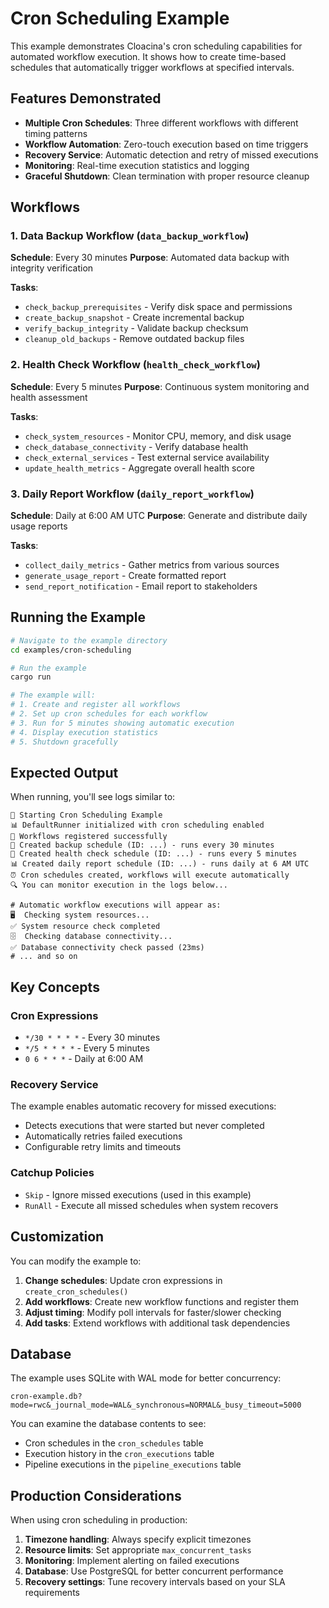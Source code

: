 # Cron Scheduling Example

This example demonstrates Cloacina's cron scheduling capabilities for automated workflow execution. It shows how to create time-based schedules that automatically trigger workflows at specified intervals.

## Features Demonstrated

- **Multiple Cron Schedules**: Three different workflows with different timing patterns
- **Workflow Automation**: Zero-touch execution based on time triggers
- **Recovery Service**: Automatic detection and retry of missed executions
- **Monitoring**: Real-time execution statistics and logging
- **Graceful Shutdown**: Clean termination with proper resource cleanup

## Workflows

### 1. Data Backup Workflow (`data_backup_workflow`)
**Schedule**: Every 30 minutes
**Purpose**: Automated data backup with integrity verification

**Tasks**:
- `check_backup_prerequisites` - Verify disk space and permissions
- `create_backup_snapshot` - Create incremental backup
- `verify_backup_integrity` - Validate backup checksum
- `cleanup_old_backups` - Remove outdated backup files

### 2. Health Check Workflow (`health_check_workflow`)
**Schedule**: Every 5 minutes
**Purpose**: Continuous system monitoring and health assessment

**Tasks**:
- `check_system_resources` - Monitor CPU, memory, and disk usage
- `check_database_connectivity` - Verify database health
- `check_external_services` - Test external service availability
- `update_health_metrics` - Aggregate overall health score

### 3. Daily Report Workflow (`daily_report_workflow`)
**Schedule**: Daily at 6:00 AM UTC
**Purpose**: Generate and distribute daily usage reports

**Tasks**:
- `collect_daily_metrics` - Gather metrics from various sources
- `generate_usage_report` - Create formatted report
- `send_report_notification` - Email report to stakeholders

## Running the Example

```bash
# Navigate to the example directory
cd examples/cron-scheduling

# Run the example
cargo run

# The example will:
# 1. Create and register all workflows
# 2. Set up cron schedules for each workflow
# 3. Run for 5 minutes showing automatic execution
# 4. Display execution statistics
# 5. Shutdown gracefully
```

## Expected Output

When running, you'll see logs similar to:

```
🚀 Starting Cron Scheduling Example
📊 DefaultRunner initialized with cron scheduling enabled
📝 Workflows registered successfully
📅 Created backup schedule (ID: ...) - runs every 30 minutes
🏥 Created health check schedule (ID: ...) - runs every 5 minutes
📊 Created daily report schedule (ID: ...) - runs daily at 6 AM UTC
⏰ Cron schedules created, workflows will execute automatically
🔍 You can monitor execution in the logs below...

# Automatic workflow executions will appear as:
🖥️  Checking system resources...
✅ System resource check completed
🗄️  Checking database connectivity...
✅ Database connectivity check passed (23ms)
# ... and so on
```

## Key Concepts

### Cron Expressions
- `*/30 * * * *` - Every 30 minutes
- `*/5 * * * *` - Every 5 minutes
- `0 6 * * *` - Daily at 6:00 AM

### Recovery Service
The example enables automatic recovery for missed executions:
- Detects executions that were started but never completed
- Automatically retries failed executions
- Configurable retry limits and timeouts

### Catchup Policies
- `Skip` - Ignore missed executions (used in this example)
- `RunAll` - Execute all missed schedules when system recovers

## Customization

You can modify the example to:

1. **Change schedules**: Update cron expressions in `create_cron_schedules()`
2. **Add workflows**: Create new workflow functions and register them
3. **Adjust timing**: Modify poll intervals for faster/slower checking
4. **Add tasks**: Extend workflows with additional task dependencies

## Database

The example uses SQLite with WAL mode for better concurrency:
```
cron-example.db?mode=rwc&_journal_mode=WAL&_synchronous=NORMAL&_busy_timeout=5000
```

You can examine the database contents to see:
- Cron schedules in the `cron_schedules` table
- Execution history in the `cron_executions` table
- Pipeline executions in the `pipeline_executions` table

## Production Considerations

When using cron scheduling in production:

1. **Timezone handling**: Always specify explicit timezones
2. **Resource limits**: Set appropriate `max_concurrent_tasks`
3. **Monitoring**: Implement alerting on failed executions
4. **Database**: Use PostgreSQL for better concurrent performance
5. **Recovery settings**: Tune recovery intervals based on your SLA requirements
